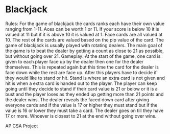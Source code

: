# Blackjack
Rules:
  For the game of blackjack the cards ranks each have their own value ranging from 1-11. 
  Aces can be worth 1 or 11. If your score is below 10 it is valued at 11 but if it is above 10 it is valued at 1.
  Face cards are all valued at 10.
  The rest of the cards are valued based on the pip value of the card.
  The game of blackjack is usually played with rotating dealers.
  The main goal of the game is to beat the dealer by getting a count as close to 21 as possible, but without going over 21.
Gameplay:
  At the start of the game, one card is given to each player face up by the dealer then one for the dealer themselves.
  This is repeated again but this time the card for the dealer is face down while the rest are face up.
  After this players have to decide if they would like to stand or hit.
  Stand is where an extra card is not given and hit is when a extra card is handed out to the player.
  The player can keep going until they decide to stand if their card value is 21 or below or it is a bust and the player loses as they   ended up getting more than 21 points and the dealer wins.
  The dealer reveals the faced down card after giving everyone cards and if the value is 17 or higher they must stand but if the value   is 16 or lower they must take a card. The dealer goes on till they have 17 or more. 
  Whoever is closest to 21 at the end without going over wins.


AP CSA Project
